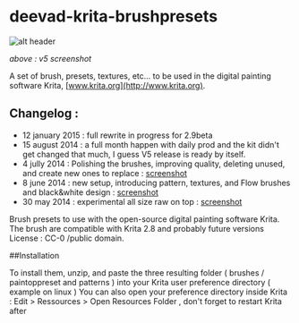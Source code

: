 deevad-krita-brushpresets
=========================

![alt header](http://i.imgur.com/TMEDSr4.png)

_above : v5 screenshot_

A set of brush, presets, textures, etc... to be used in the digital painting software Krita, [www.krita.org](http://www.krita.org).

## Changelog :

* 12 january 2015 : full rewrite in progress for 2.9beta
* 15 august 2014 : a full month happen with daily prod and the kit didn't get changed that much, I guess V5 release is ready by itself. 
* 4 jully 2014 : Polishing the brushes, improving quality, deleting unused, and create new ones to replace : [screenshot](http://i.imgur.com/TMEDSr4.png)
* 8 june 2014 : new setup, introducing pattern, textures, and Flow brushes and black&white design : [screenshot](http://s3.amazonaws.com/patreon/1253a8f7193f212aa4cb89eec6c1d250.jpg)
* 30 may 2014 : experimental all size raw on top : [screenshot](http://i.imgur.com/GqF0Klk.png)

Brush presets to use with the open-source digital painting software Krita.
The brush are compatible with Krita 2.8 and probably future versions
License : CC-0 /public domain.

##Installation

To install them,  unzip, and paste the three resulting folder ( brushes / paintoppreset and patterns  ) into your Krita user preference directory ( example on linux )
You can also open your preference directory inside Krita : Edit > Ressources > Open Resources Folder , don't forget to restart Krita after

